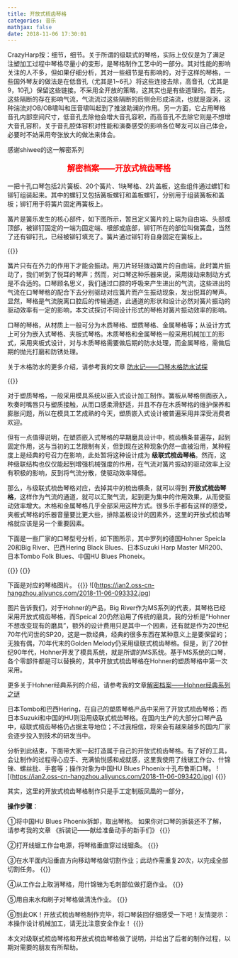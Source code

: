 ```yaml
---
title: 开放式梳齿琴格
categories: 音乐
mathjax: false
date: 2018-11-06 17:30:01
---
```

CrazyHarp按：细节，细节。关于所谓的级联式的琴格，实际上仅仅是为了满足注塑加工过程中琴格尽量小的变形，是琴格制作工艺中的一部分。其对性能的影响关注的人不多，但如果仔细分析，其对一些细节是有影响的，对于这样的琴格，一些国外琴友的做法是在低音孔（尤其是1~6孔）将这些连接去除，高音孔（尤其是9，10孔）保留这些链接。不采用全开放的策略，这其实也是有些道理的。首先，这些隔断的存在影响气流，气流流过这些隔断的后侧会形成湍流，也就是漩涡，这种湍流对OB/OB啸叫和压音啸叫起到了推波助澜的作用。另一方面，它占用琴格音孔内部空间尺寸，低音孔去除他会增大音孔容积，而高音孔不去除它则是不想增大音孔容积，关于音孔腔体容积对性能和演奏感受的影响各位琴友可以自己体会，必要时不妨采用夸张放大的做法来体会。

感谢shiwee的这一解密系列

<p style="font-size: 18px;color:red;text-align: center;"><b>解密档案——开放式梳齿琴格</b></p>

一把十孔口琴包括2片簧板、20个簧片、1块琴格、2片盖板，这些组件通过螺钉和铆钉组装起来。其中的螺钉又包括簧板螺钉和盖板螺钉，分别用于组装簧板和盖板；铆钉用于将簧片固定再簧板上。

簧片是簧乐发生的核心部件，如下图所示，暂且定义簧片的上端为自由端、头部或顶部，被铆钉固定的一端为固定端、根部或底部，铆钉所在的部位叫做簧盘，当然了还有铆钉孔，已经被铆钉填充了。簧片通过铆钉将自身固定在簧板上。

{{<img src="https://ian2.oss-cn-hangzhou.aliyuncs.com/2018-11-06-093109.jpg" alt="">}}

簧片只有在外力的作用下才能会振动。用刀片轻轻拨动簧片的自由端，此时簧片振动了，我们听到了悦耳的琴声；然而，对口琴这种乐器来说，采用拨动来制动方式是不合适的。口琴顾名思义，我们通过口腔的呼吸来产生进出的气流，这些进出的气流在口琴琴格的配合下去分别驱动对应簧片而产生振动现象，发出悦耳的琴声。显然，琴格是气流脱离口腔后的传输通道，此通道的形状和设计必然对簧片振动的驱动效率有一定的影响，本文试探讨不同设计形式的琴格对簧片振动效率的影响。

口琴的琴格，从材质上一般可分为木质琴格、塑质琴格、金属琴格等；从设计方式上可分为嵌入式琴格、夹板式琴格。木质琴格和金属琴格一般采用机械加工的形式，采用夹板式设计，对与木质琴格需要做后期的防水处理，而金属琴格，需做后期的抛光打磨和防锈处理。

关于木格防水的更多介绍，请参考我的文章 
[防水记——口琴木格防水试探](https://tin6.com/24aadd6e.html)

{{<img src="https://ian2.oss-cn-hangzhou.aliyuncs.com/2018-11-06-093131.jpg" alt="">}}

对于塑质琴格，一般采用模具系统以嵌入式设计加工制作。簧板从琴格侧面嵌入，吹奏时嘴唇只与塑质接触，从而口感柔滑舒适，并且不存在木质琴格的维护保养和膨胀问题，所以在模具工艺成熟的今天，塑质嵌入式设计被普遍采用并深受消费者欢迎。

但有一点值得说明，在塑质嵌入式琴格的早期磨具设计中，梳齿横条普遍存，起到固定作用，这与当初的工艺限制有关，但到现在这种现象仍然一直被沿用，某种程度上是经典的号召力在影响，此处暂将这种设计成为 **级联式梳齿琴格**。然而，这种级联结构也仅仅能起到增强机械强度的作用，在气流对簧片振动的驱动效率上没有积极的影响，反到将气流分散，使驱动效率降低。

那么，与级联式梳齿琴格对应，去掉其中的梳齿横条，就可以得到 **开放式梳齿琴格**，这样作为气流的通道，就可以汇聚气流，起到更为集中的作用效果，从而使驱动效率增大。木格和金属琴格几乎全部采用这种方式。很多乐手都有这样的感受，夹板式琴格的乐器音量要比更大些，排除盖板设计的因素外，这里的开放式梳齿琴格就应该是另一个重要因素。

下面是一些厂家的口琴型号分析，如下图所示，其中罗列的德国Hohner Speicla 20和Big River、巴西Hering Black Blues、日本Suzuki Harp Master MR200、日本Tombo Folk Blues、中国HU Blues Phoneix。

{{<img src="https://ian2.oss-cn-hangzhou.aliyuncs.com/2018-11-06-093224.jpg" alt="">}}
{{<img src="https://ian2.oss-cn-hangzhou.aliyuncs.com/2018-11-06-093249.jpg" alt="">}}

下面是对应的琴格图片。
{{<img src="https://ian2.oss-cn-hangzhou.aliyuncs.com/2018-11-06-093309.jpg" alt="">}}
![(https://ian2.oss-cn-hangzhou.aliyuncs.com/2018-11-06-093332.jpg)

图片告诉我们，对于Hohner的产品，Big River作为MS系列的代表，其琴格已经采用开放式梳齿琴格，而Speical 20仍然沿用了传统的磨具，我的分析是“Hohner不想改变现有的磨具”，额外的设计费用只是其中一个因素，还有就是作为20世纪70年代问世的SP20，这是一款经典，经典的很多东西在某种意义上是要保留的；无独有偶，70年代末的Golden Melody仍采用级联式梳齿琴格。但是，到了20世纪90年代，Hohner开发了模具系统，就是所谓的MS系统。基于MS系统的口琴，各个零部件都是可以替换的，其中开放式梳齿琴格在Hohner的塑质琴格中第一次采用。

更多关于Hohner经典系列的介绍，请参考我的文章[解密档案——Hohner经典系列之谜](https://tin6.com/aa999f02.html)

日本Tombo和巴西Hering，在自己的塑质琴格产品中采用了开放式梳齿琴格；而日本Suzuki和中国的HU则沿用级联式梳齿琴格。在国内生产的大部分口琴产品中，级联式梳齿琴格仍占据主导地位；不过我相信，将来会有越来越多的国内厂家会逐步投入到技术的研发当中。

分析到此结束，下面带大家一起打造属于自己的开放式梳齿琴格。有了好的工具，会让制作的过程得心应手、充满愉悦感和成就感，这里我使用了线锯工作台、什锦锉、螺丝批、手套等；操作对象为中国HU Blues Phoenix十孔布鲁斯口琴。
![(https://ian2.oss-cn-hangzhou.aliyuncs.com/2018-11-06-093420.jpg)
{{<img src="https://ian2.oss-cn-hangzhou.aliyuncs.com/2018-11-06-093440.jpg" alt="">}}

其实，这里的开放式梳齿琴格制作只是手工定制版凤凰的一部分，

**操作步骤**：

①将中国HU Blues Phoenix拆卸，取出琴格。
如果你对口琴的拆装还不了解，请参考我的文章 《拆装记——献给准备动手的新手们》
{{<img src="https://ian2.oss-cn-hangzhou.aliyuncs.com/2018-11-06-093523.jpg" alt="">}}

②打开线锯工作台电源，将琴格垂直穿过线锯条。
{{<img src="https://ian2.oss-cn-hangzhou.aliyuncs.com/2018-11-06-093604.jpg" alt="">}}

③在水平面内沿垂直方向移动琴格做切割作业；此动作需重复20次，以完成全部切割任务。
{{<img src="https://ian2.oss-cn-hangzhou.aliyuncs.com/2018-11-06-093625.jpg" alt="">}}

④从工作台上取消琴格，用什锦锉为毛刺部位做打磨作业。
{{<img src="https://ian2.oss-cn-hangzhou.aliyuncs.com/2018-11-06-093709.jpg" alt="">}}

⑤用自来水和刷子对琴格做清洗作业。
{{<img src="https://ian2.oss-cn-hangzhou.aliyuncs.com/2018-11-06-093732.jpg" alt="">}}

⑥到此OK！开放式梳齿琴格制作完毕，将口琴装回仔细感受一下吧！友情提示：本操作设计机械加工，请无比注意安全作业！
{{<img src="https://ian2.oss-cn-hangzhou.aliyuncs.com/2018-11-06-093755.jpg" alt="">}}

本文对级联式梳齿琴格和开放式梳齿琴格做了说明，并给出了后者的制作过程，以期对需要的朋友有所帮助。